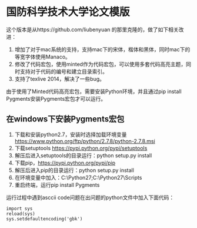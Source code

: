 # 国防科学技术大学论文模版 
这个版本是从https://github.com/liubenyuan 的那里克隆的，做了如下相关改进：

1. 增加了对于mac系统的支持，支持mac下的宋体，楷体和黑体，同时mac下的等宽字体使用Manaco。
2. 修改了代码宏包，使用minted作为代码宏包，可以使用多套代码高亮主题，同时支持对于代码的编号和建立目录索引。
3. 支持了texlive 2014，解决了一些bug。


由于使用了Minted代码高亮宏包，需要安装Python环境，并且通过pip install Pygments安装Pygments宏包才可以运行。

## 在windows下安装Pygments宏包

1. 下载和安装python2.7，安装时选择加载环境变量 https://www.python.org/ftp/python/2.7.8/python-2.7.8.msi
2. 下载setuptools https://pypi.python.org/pypi/setuptools
3. 解压后进入setuptools的目录运行：python setup.py install
4. 下载pip，https://pypi.python.org/pypi/pip
5. 解压后进入pip的目录运行：python setup.py install
6. 在环境变量中加入：C:\Python27;C:\Python27\Scripts
7. 重启终端，运行pip install Pygments

运行过程中遇到asccii code问题在出问题的python文件中加入下面代码：
```
import sys
reload(sys)
sys.setdefaultencoding('gbk')
```



